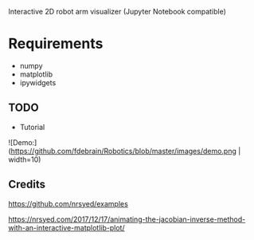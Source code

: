 Interactive 2D robot arm visualizer (Jupyter Notebook compatible)

# Requirements
- numpy
- matplotlib
- ipywidgets

## TODO
- Tutorial

![Demo:](https://github.com/fdebrain/Robotics/blob/master/images/demo.png | width=10)

## Credits
https://github.com/nrsyed/examples

https://nrsyed.com/2017/12/17/animating-the-jacobian-inverse-method-with-an-interactive-matplotlib-plot/
